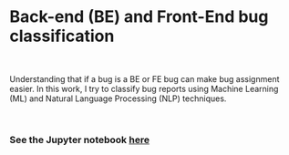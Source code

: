 Back-end (BE) and Front-End bug classification
==============================================

 

Understanding that if a bug is a BE or FE bug can make bug assignment easier. In
this work, I try to classify bug reports using Machine Learning (ML) and Natural
Language Processing (NLP) techniques.

 

### See the Jupyter notebook [here](https://github.com/hamidkhbl/BE_FE_Bug_Classification/blob/master/BE_FE_Bug_Classification.ipynb)
